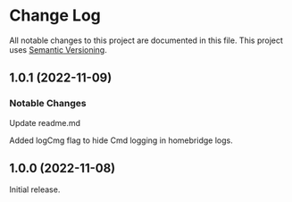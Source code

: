 # Change Log

All notable changes to this project are documented in this file. This project uses [Semantic Versioning](https://semver.org/).


## 1.0.1 (2022-11-09)

### Notable Changes
Update readme.md

Added logCmg flag to hide Cmd logging in homebridge logs.

## 1.0.0 (2022-11-08)

Initial release.
